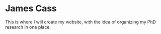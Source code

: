 # James Cass
This is where I will create my website, with the idea of organizing my PhD research in one place.
